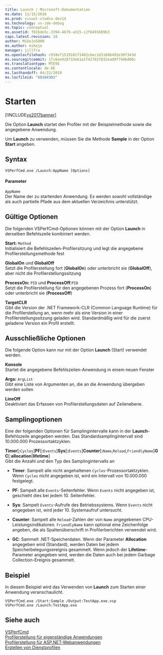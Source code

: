 ```yaml
---
title: Launch | Microsoft-Dokumentation
ms.date: 11/15/2016
ms.prod: visual-studio-dev14
ms.technology: vs-ide-debug
ms.topic: conceptual
ms.assetid: f81bde5c-3394-4b79-a315-c2f6491689b3
caps.latest.revision: 18
author: MikeJo5000
ms.author: mikejo
manager: jillfra
ms.openlocfilehash: c910ef1519181f1402cbec1d31686492e30f343d
ms.sourcegitcommit: 1fc6ee928733e61a1f42782f832ead9f7946d00c
ms.translationtype: MTE95
ms.contentlocale: de-DE
ms.lasthandoff: 04/22/2019
ms.locfileid: "60104303"
---
```

# <a name="launch"></a>Starten
[!INCLUDE[vs2017banner](../includes/vs2017banner.md)]

Die Option **Launch** startet den Profiler mit der Beispielmethode sowie die angegebene Anwendung.  
  
 Um **Launch** zu verwenden, müssen Sie die Methode **Sample** in der Option **Start** angeben.  
  
## <a name="syntax"></a>Syntax  
  
```  
VSPerfCmd.exe /Launch:AppName [Options]  
```  
  
#### <a name="parameters"></a>Parameter  
 `AppName`  
 Der Name der zu startenden Anwendung. Es werden sowohl vollständige als auch partielle Pfade aus dem aktuellen Verzeichnis unterstützt.  
  
## <a name="valid-options"></a>Gültige Optionen  
 Die folgenden VSPerfCmd-Optionen können mit der Option **Launch** in derselben Befehlszeile kombiniert werden.  
  
 **Start:** `Method`  
 Initialisiert die Befehlszeilen-Profilersitzung und legt die angegebene Profilerstellungsmethode fest  
  
 **GlobalOn** und **GlobalOff**  
 Setzt die Profilerstellung fort (**GlobalOn**) oder unterbricht sie (**GlobalOff**), aber nicht die Profilerstellungssitzung  
  
 **ProcessOn:** `PID` und **ProcessOff**:`PID`  
 Setzt die Profilerstellung für den angegebenen Prozess fort (**ProcessOn**) oder unterbricht sie (**ProcessOff**)  
  
 **TargetCLR**  
 Gibt die Version der .NET Framework-CLR (Common Language Runtime) für die Profilerstellung an, wenn mehr als eine Version in einer Profilerstellungssitzung geladen wird. Standardmäßig wird für die zuerst geladene Version ein Profil erstellt.  
  
## <a name="exclusive-options"></a>Ausschließliche Optionen  
 Die folgende Option kann nur mit der Option **Launch** (Start) verwendet werden.  
  
 **Konsole**  
 Startet die angegebene Befehlszeilen-Anwendung in einem neuen Fenster  
  
 **Args:** `ArgList`  
 Gibt eine Liste von Argumenten an, die an die Anwendung übergeben werden sollen  
  
 **LineOff**  
 Deaktiviert das Erfassen von Profilerstellungsdaten auf Zeilenebene.  
  
## <a name="sampling-options"></a>Samplingoptionen  
 Eine der folgenden Optionen für Samplingintervalle kann in der **Launch**-Befehlszeile angegeben werden. Das Standardsamplingintervall sind 10.000.000 Prozessortaktzyklen.  
  
 **Timer**[**:**`Cycles`]**PF**[**:**`Events`]**Sys**[**:**`Events`]**Counter**[**:**`Name`,`Reload`,`FriendlyName`]**GC**[:**allocation**|**lifetime**]  
 Gibt die Anzahl und den Typ des Samplingintervalls an  
  
- **Timer**: Sampelt alle nicht angehaltenen `Cycles`-Prozessortaktzyklen. Wenn `Cycles` nicht angegeben ist, wird ein Intervall von 10.000.000 festgelegt.  
  
- **PF**: Sampelt alle `Events`-Seitenfehler. Wenn `Events` nicht angegeben ist, geschieht dies bei jedem 10. Seitenfehler.  
  
- **Sys**: Sampelt `Events`-Aufrufe des Betriebssystems. Wenn `Events` nicht angegeben ist, wird jeder 10. Systemaufruf untersucht.  
  
- **Counter**: Sampelt alle `Reload`-Zahlen der von `Name` angegebenen CPU-Leistungsindikatoren. `FriendlyName` kann optional eine Zeichenfolge angeben, die als Spaltenüberschrift in Profilerberichten verwendet wird.  
  
- **GC**: Sammelt .NET-Speicherdaten. Wenn der Parameter **Allocation** angegeben wird (Standard), werden Daten bei jedem Speicherbelegungsereignis gesammelt. Wenn jedoch der **Lifetime**-Parameter angegeben wird, werden die Daten auch bei jedem Garbage Collection-Ereignis gesammelt.  
  
## <a name="example"></a>Beispiel  
 In diesem Beispiel wird das Verwenden von **Launch** zum Starten einer Anwendung veranschaulicht.  
  
```  
VSPerfCmd.exe /Start:Sample /Output:TestApp.exe.vsp  
VSPerfCmd.exe /Launch:TestApp.exe  
```  
  
## <a name="see-also"></a>Siehe auch  
 [VSPerfCmd](../profiling/vsperfcmd.md)   
 [Profilerstellung für eigenständige Anwendungen](../profiling/command-line-profiling-of-stand-alone-applications.md)   
 [Profilerstellung für ASP.NET-Webanwendungen](../profiling/command-line-profiling-of-aspnet-web-applications.md)   
 [Erstellen von Dienstprofilen](../profiling/command-line-profiling-of-services.md)

